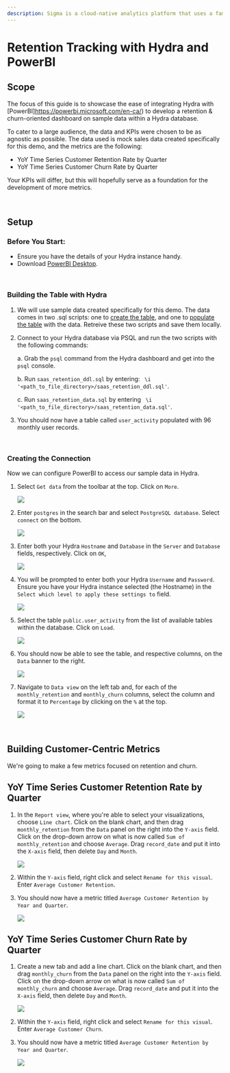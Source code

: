 ```yaml
---
description: Sigma is a cloud-native analytics platform that uses a familiar spreadsheet interface to give business users instant access to explore and get insights from their cloud data warehouse. It requires no code or special training to explore billions of rows, augment with new data, or perform “what if” analysis on all data in real⁠-⁠time.
---
```


# Retention Tracking with Hydra and PowerBI

## **Scope**
The focus of this guide is to showcase the ease of integrating Hydra with [PowerBI]https://powerbi.microsoft.com/en-ca/) to develop a retention & churn-oriented dashboard on sample data within a Hydra database.

To cater to a large audience, the data and KPIs were chosen to be as agnostic as possible. The data used is mock sales data created specifically for this demo, and the metrics are the following:

* YoY Time Series Customer Retention Rate by Quarter 
* YoY Time Series Customer Churn Rate by Quarter

Your KPIs will differ, but this will hopefully serve as a foundation for the development of more metrics.

<br>

## **Setup**

### Before You Start:
- Ensure you have the details of your Hydra instance handy.
- Download [PowerBI Desktop](https://powerbi.microsoft.com/en-us/desktop/).

<br>

### Building the Table with Hydra

1. We will use sample data created specifically for this demo. The data comes in two .sql scripts: one to [create the table](), and one to [populate the table]() with the data. Retreive these two scripts and save them locally.

2. Connect to your Hydra database via PSQL and run the two scripts with the following commands:

	a. Grab the `psql` command from the Hydra dashboard and get into the `psql` console.

	b. Run `saas_retention_ddl.sql` by entering: ` \i '<path_to_file_directory>/saas_retention_ddl.sql'`.

    c. Run `saas_retention_data.sql` by entering ` \i '<path_to_file_directory>/saas_retention_data.sql'`.

3. You should now have a table called `user_activity` populated with 96 monthly user records.

<br>

### Creating the Connection

Now we can configure PowerBI to access our sample data in Hydra.

1. Select `Get data` from the toolbar at the top. Click on `More`.

    ![](/.gitbook/assets/.saas-retention-powerbi/get_data_more.png)

2. Enter `postgres` in the search bar and select `PostgreSQL database`. Select `connect` on the bottom.

    ![](/.gitbook/assets/.saas-retention-powerbi/get_data_postgres.png)

3. Enter both your Hydra `Hostname` and `Database` in the `Server` and `Database` fields, respectively. Click on `OK`,

    ![](/.gitbook/assets/.saas-retention-powerbi/get_data_hydra_host_db.png)

4. You will be prompted to enter both your Hydra `Username` and `Password`. Ensure you have your Hydra instance selected (the Hostname) in the `Select which level to apply these settings to` field.

	![](/.gitbook/assets/.saas-retention-powerbi/get_data_hydra_username_password.png)

5. Select the table `public.user_activity` from the list of available tables within the database. Click on `Load`.

	![](/.gitbook/assets/.saas-retention-powerbi/select_table.png)

6. You should now be able to see the table, and respective columns, on the `Data` banner to the right.

	![](/.gitbook/assets/.saas-retention-powerbi/data_banner.png)

7. Navigate to `Data view` on the left tab and, for each of the `monthly_retention` and `monthly_churn` columns, select the column and format it to `Percentage` by clicking on the `%` at the top.

	![](/.gitbook/assets/.saas-retention-powerbi/format_percentage.png)

<br>

## **Building Customer-Centric Metrics**

We're going to make a few metrics focused on retention and churn.


## YoY Time Series Customer Retention Rate by Quarter
1. In the `Report view`, where you're able to select your visualizations, choose `Line chart`. Click on the blank chart, and then drag `monthly_retention` from the `Data` panel on the right into the `Y-axis` field. Click on the drop-down arrow on what is now called `Sum of monthly_retention` and choose `Average`. Drag `record_date` and put it into the `X-axis` field, then delete `Day` and `Month`. 

	![](/.gitbook/assets/.saas-retention-powerbi/yoy_time_series_quarter_retention_1.png)

2. Within the `Y-axis` field, right click and select `Rename for this visual`. Enter `Average Customer Retention`.

3. You should now have a metric titled `Average Customer Retention by Year and Quarter`.

	![](/.gitbook/assets/.saas-retention-powerbi/yoy_time_series_quarter_retention_2.png)

## YoY Time Series Customer Churn Rate by Quarter
1. Create a new tab and add a line chart. Click on the blank chart, and then drag `monthly_churn` from the `Data` panel on the right into the `Y-axis` field. Click on the drop-down arrow on what is now called `Sum of monthly_churn` and choose `Average`. Drag `record_date` and put it into the `X-axis` field, then delete `Day` and `Month`. 

	![](/.gitbook/assets/.saas-retention-powerbi/yoy_time_series_quarter_churn_1.png)

2. Within the `Y-axis` field, right click and select `Rename for this visual`. Enter `Average Customer Churn`.

3. You should now have a metric titled `Average Customer Retention by Year and Quarter`.

	![](/.gitbook/assets/.saas-retention-powerbi/yoy_time_series_quarter_churn_2.png)